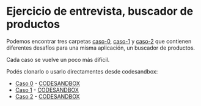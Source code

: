 # Ejercicio de entrevista, buscador de productos

Podemos encontrar tres carpetas [caso-0](./caso-0), [caso-1](./caso-1) y [caso-2](./caso-2) que contienen diferentes desafíos para una misma aplicación, un buscador de productos.

Cada caso se vuelve un poco más difícil.

Podés clonarlo o usarlo directamentes desde codesandbox:

* [Caso 0](https://github.com/goncy/interview-challenges/tree/main/proyectos-live/buscador-de-lista/caso-0) - [CODESANDBOX](https://codesandbox.io/s/github/goncy/interview-challenges/tree/main/proyectos-live/buscador-de-lista/caso-0)
* [Caso 1](https://github.com/goncy/interview-challenges/tree/main/proyectos-live/buscador-de-lista/caso-1) - [CODESANDBOX](https://codesandbox.io/s/github/goncy/interview-challenges/tree/main/proyectos-live/buscador-de-lista/caso-1)
* [Caso 2](https://github.com/goncy/interview-challenges/tree/main/proyectos-live/buscador-de-lista/caso-2) - [CODESANDBOX](https://codesandbox.io/s/github/goncy/interview-challenges/tree/main/proyectos-live/buscador-de-lista/caso-2)
